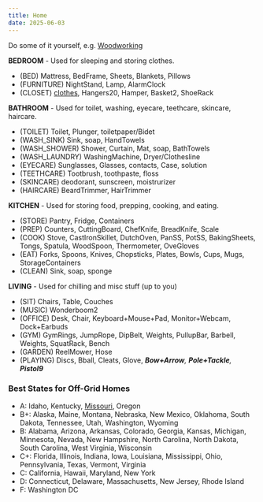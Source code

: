 ```yaml
---
title: Home
date: 2025-06-03
---
```

Do some of it yourself, e.g. [Woodworking](/woodworking)

**BEDROOM** - Used for sleeping and storing clothes.
- (BED) Mattress, BedFrame, Sheets, Blankets, Pillows
- (FURNITURE) NightStand, Lamp, AlarmClock
- (CLOSET) [clothes](/clothes), Hangers20, Hamper, Basket2, ShoeRack

**BATHROOM** - Used for toilet, washing, eyecare, teethcare, skincare, haircare.
- (TOILET) Toilet, Plunger, toiletpaper/Bidet
- (WASH_SINK) Sink, soap, HandTowels
- (WASH_SHOWER) Shower, Curtain, Mat, soap, BathTowels
- (WASH_LAUNDRY) WashingMachine, Dryer/Clothesline
- (EYECARE) Sunglasses, Glasses, contacts, Case, solution
- (TEETHCARE) Tootbrush, toothpaste, floss
- (SKINCARE) deodorant, sunscreen, moistrurizer
- (HAIRCARE) BeardTrimmer, HairTrimmer

**KITCHEN** - Used for storing food, prepping, cooking, and eating.
- (STORE) Pantry, Fridge, Containers
- (PREP) Counters, CuttingBoard, ChefKnife, BreadKnife, Scale
- (COOK) Stove, CastIronSkillet, DutchOven, PanSS, PotSS, BakingSheets, Tongs, Spatula, WoodSpoon, Thermometer, OveGloves
- (EAT) Forks, Spoons, Knives, Chopsticks, Plates, Bowls, Cups, Mugs, StorageContainers
- (CLEAN) Sink, soap, sponge

**LIVING** - Used for chilling and misc stuff (up to you)
- (SIT) Chairs, Table, Couches
- (MUSIC) Wonderboom2
- (OFFICE) Desk, Chair, Keyboard+Mouse+Pad, Monitor+Webcam, Dock+Earbuds
- (GYM) GymRings, JumpRope, DipBelt, Weights, PullupBar, Barbell, Weights, SquatRack, Bench
- (GARDEN) ReelMower, Hose
- (PLAYING) Discs, Bball, Cleats, Glove, ***Bow+Arrow**, **Pole+Tackle**, **Pistol9***

### Best States for Off-Grid Homes
- A: Idaho, Kentucky, [Missouri](missouri.md), Oregon 
- B+: Alaska, Maine, Montana, Nebraska, New Mexico, Oklahoma, South Dakota, Tennessee, Utah, Washington, Wyoming 
- B: Alabama, Arizona, Arkansas, Colorado, Georgia, Kansas, Michigan, Minnesota, Nevada, New Hampshire, North Carolina, North Dakota, South Carolina, West Virginia, Wisconsin 
- C+: Florida, Illinois, Indiana, Iowa, Louisiana, Mississippi, Ohio, Pennsylvania, Texas, Vermont, Virginia 
- C: California, Hawaii, Maryland, New York 
- D: Connecticut, Delaware, Massachusetts, New Jersey, Rhode Island 
- F: Washington DC